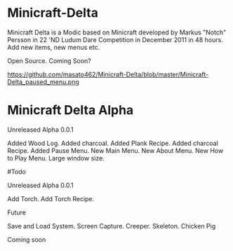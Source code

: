 # Minicraft-Delta
Minicraft Delta is a Modic based on Minicraft developed by Markus "Notch" Persson in 22 'ND Ludum Dare Competition in December 2011 in 48 hours.  Add new items, new menus etc.  

Open Source. Coming Soon?

https://github.com/masato462/Minicraft-Delta/blob/master/Minicraft-Delta_paused_menu.png

# Minicraft Delta Alpha

Unreleased Alpha 0.0.1

Added Wood Log.
Added charcoal.
Added Plank Recipe.
Added charcoal Recipe.
Added Pause Menu.
New Main Menu.
New About Menu.
New How to Play Menu.
Large window size.

#Todo

Unreleased Alpha 0.0.1

Add Torch.
Add Torch Recipe.

Future

Save and Load System.
Screen Capture.
Creeper.
Skeleton.
Chicken 
Pig


Coming soon
